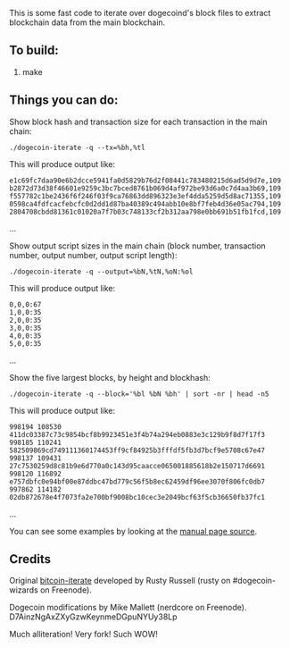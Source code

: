 This is some fast code to iterate over dogecoind's block files to
extract blockchain data from the main blockchain.

## To build:

1. make

## Things you can do:

Show block hash and transaction size for each transaction in the main chain:

	./dogecoin-iterate -q --tx=%bh,%tl

This will produce output like:

    e1c69fc7daa90e6b2dcce5941fa0d5829b76d2f08441c783480215d6ad5d9d7e,109
    b2872d73d38f46601e9259c3bc7bced8761b069d4af972be93d6a0c7d4aa3b69,109
    f557782c1be2436f6f246f03f9ca76863dd896323e3ef4dda5259d5d8ac71355,109
    0598ca4fdfcacfebcfc0d2dd1d87ba40389c494abb10e8bf7feb4d36e05ac794,109
    2804708cbdd81361c01020a7f7b03c748133cf2b312aa798e0bb691b51fb1fcd,109
&hellip;

Show output script sizes in the main chain (block number, transaction
number, output number, output script length):

	./dogecoin-iterate -q --output=%bN,%tN,%oN:%ol

This will produce output like:

	0,0,0:67
	1,0,0:35
	2,0,0:35
	3,0,0:35
	4,0,0:35
	5,0,0:35
&hellip;

Show the five largest blocks, by height and blockhash:

	./dogecoin-iterate -q --block='%bl %bN %bh' | sort -nr | head -n5

This will produce output like:

	998194 108530 411dc03387c73c9854bcf8b9923451e3f4b74a294eb0883e3c129b9f8d7f17f3
	998185 110241 582509869cd749111360174453ff9cf84925b3fffdf5fb3d7bcf9e5708c67e47
	998137 109431 27c7530259d8c81b9e6d770a0c143d95caacce065001885618b2e150717d6691
	998120 116892 e757dbfc0e94bf00e87ddbc47bd779c56f5b8ec62459df96ee3070f806fc0db7
	997862 114182 02db872678e4f7073fa2e700bf9008bc10cec3e2049bcf63f5cb36650fb37fc1
&hellip;

You can see some examples by looking at the [manual page source](https://github.com/nerdcorenet/dogecoin-iterate/blob/master/doc/dogecoin-iterate.1.txt).

## Credits

Original [bitcoin-iterate](https://github.com/rustyrussell/bitcoin-iterate)
developed by Rusty Russell (rusty on #dogecoin-wizards on Freenode).

Dogecoin modifications by Mike Mallett (nerdcore on Freenode).
D7AinzNgAxZXyGzwKeynmeDGpuNYUy38Lp

Much alliteration!
Very fork!
Such WOW!
